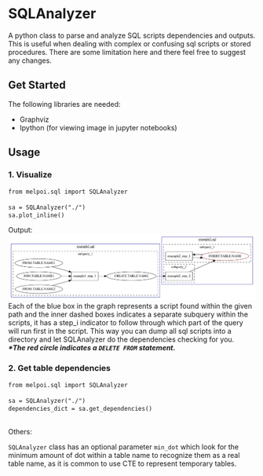 # SQLAnalyzer
A python class to parse and analyze SQL scripts dependencies and outputs. This is useful when dealing with complex or confusing sql scripts or stored procedures. There are some limitation here and there feel free to suggest any changes.

## Get Started
The following libraries are needed:
  - Graphviz
  - Ipython (for viewing image in jupyter notebooks)

## Usage
### 1. Visualize
```
from melpoi.sql import SQLAnalyzer

sa = SQLAnalyzer("./")
sa.plot_inline()
```
Output:
[![name](https://github.com/la0bing/melpoi/blob/master/examples/sql/SQLAnalyzer/output.png)](https://github.com/la0bing/melpoi/blob/master/examples/sql/SQLAnalyzer/example.ipynb)
Each of the blue box in the graph represents a script found within the given path and the inner dashed boxes indicates a separate subquery within the scripts, it has a step_i indicator to follow through which part of the query will run first in the script. This way you can dump all sql scripts into a directory and let SQLAnalyzer do the dependencies checking for you. <br />
***\*The red circle indicates a ```DELETE FROM``` statement.***
<br />
### 2. Get table dependencies
```
from melpoi.sql import SQLAnalyzer

sa = SQLAnalyzer("./")
dependencies_dict = sa.get_dependencies()
```
<br />
Others:

```SQLAnalyzer``` class has an optional parameter ```min_dot``` which look for the minimum amount of dot within a table name to recognize them as a real table name, as it is common to use CTE to represent temporary tables.
